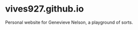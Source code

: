vives927.github.io
==================

Personal website for Genevieve Nelson, a playground of sorts.